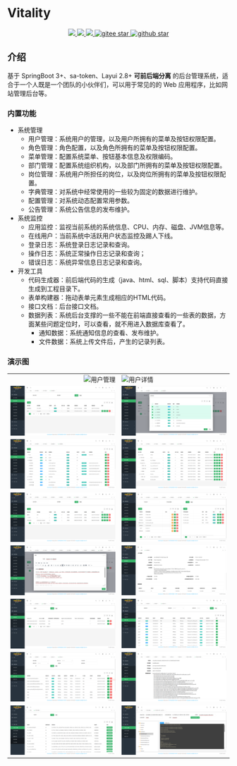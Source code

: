 # Vitality
<p align="center">	
	<a target="_blank" href="https://search.maven.org/search?q=g:%22com.github.mengweijin%22%20AND%20a:%22vitality-parent%22">
		<img src="https://img.shields.io/maven-central/v/com.github.mengweijin/vitality-parent" />
	</a>
	<a target="_blank" href="https://github.com/mengweijin/quickboot/blob/master/LICENSE">
		<img src="https://img.shields.io/badge/license-Apache2.0-blue.svg" />
	</a>
	<a target="_blank" href="https://www.oracle.com/technetwork/java/javase/downloads/index.html">
		<img src="https://img.shields.io/badge/JDK-17-green.svg" />
	</a>
	<a target="_blank" href="https://gitee.com/mengweijin/vitality/stargazers">
		<img src="https://gitee.com/mengweijin/vitality/badge/star.svg?theme=dark" alt='gitee star'/>
	</a>
	<a target="_blank" href='https://github.com/mengweijin/vitality'>
		<img src="https://img.shields.io/github/stars/mengweijin/vitality.svg?style=social" alt="github star"/>
	</a>
</p>

## 介绍
基于 SpringBoot 3+、sa-token、Layui 2.8+ **可前后端分离** 的后台管理系统，适合于一个人既是一个团队的小伙伴们，可以用于常见的的 Web 应用程序，比如网站管理后台等。

### 内置功能
- 系统管理
  - 用户管理：系统用户的管理，以及用户所拥有的菜单及按钮权限配置。
  - 角色管理：角色配置，以及角色所拥有的菜单及按钮权限配置。
  - 菜单管理：配置系统菜单、按钮基本信息及权限编码。
  - 部门管理：配置系统组织机构，以及部门所拥有的菜单及按钮权限配置。
  - 岗位管理：系统用户所担任的岗位，以及岗位所拥有的菜单及按钮权限配置。
  - 字典管理：对系统中经常使用的一些较为固定的数据进行维护。
  - 配置管理：对系统动态配置常用参数。
  - 公告管理：系统公告信息的发布维护。
- 系统监控 
  - 应用监控：监视当前系统的系统信息、CPU、内存、磁盘、JVM信息等。
  - 在线用户：当前系统中活跃用户状态监控及踢人下线。
  - 登录日志：系统登录日志记录和查询。
  - 操作日志：系统正常操作日志记录和查询；
  - 错误日志：系统异常信息日志记录和查询。
- 开发工具
  - 代码生成器：前后端代码的生成（java、html、sql、脚本）支持代码直接生成到工程目录下。
  - 表单构建器：拖动表单元素生成相应的HTML代码。
  - 接口文档：后台接口文档。
  - 数据列表：系统后台支撑的一些不能在前端直接查看的一些表的数据，方面某些问题定位时，可以查看，就不用进入数据库查看了。
    - 通知数据：系统通知信息的查看、发布维护。
    - 文件数据：系统上传文件后，产生的记录列表。

### 演示图
|                                                                                                  |                                                                                              |    
|-------------------------------------------------------------------------------------------------:|:---------------------------------------------------------------------------------------------|
| ![用户管理](https://gitee.com/mengweijin/vitality/raw/master/docs/readme/images/user_management.png) | ![用户详情](https://gitee.com/mengweijin/vitality/raw/master/docs/readme/images/user_detail.png) | 
|                                                  ![角色管理](docs/readme/images/role_management.png) | ![角色授权](docs/readme/images/role_authorization.png)                                           | 
|                                                  ![菜单管理](docs/readme/images/menu_management.png) | ![部门管理](docs/readme/images/dept_management.png)                                              | 
|                                                  ![岗位管理](docs/readme/images/post_management.png) | ![字典管理](docs/readme/images/dict_management.png)                                              | 
|                                                ![公告编辑](docs/readme/images/announcement_edit.png) | ![应用监控](docs/readme/images/monitor_server.png)                                               | 
|                                              ![在线用户](docs/readme/images/monitor_online_user.png) | ![登录日志](docs/readme/images/monitor_log_login.png)                                            | 
|                                            ![操作日志](docs/readme/images/monitor_log_operation.png) | ![错误日志](docs/readme/images/monitor_log_error.png)                                            | 
|                                       ![img.png](docs/readme/images/dev_tool_code_generator.png) | ![代码生成器](docs/readme/images/dev_tool_code_generator_detail.png)                              | 


















